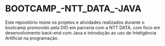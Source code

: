 # BOOTCAMP_-NTT_DATA_-JAVA
Este repositório reúne os projetos e atividades realizados durante o bootcamp promovido pela DIO em parceria com a NTT DATA, com foco em desenvolvimento back-end com Java e introdução ao uso de Inteligência Artificial na programação.
